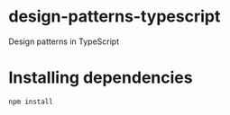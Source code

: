 # design-patterns-typescript
Design patterns in TypeScript

# Installing dependencies
`npm install`
